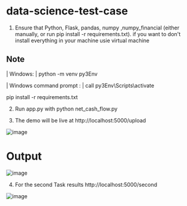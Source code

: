 # data-science-test-case

1. Ensure that Python, Flask, pandas, numpy ,numpy_financial (either manually, or run pip install -r requirements.txt).
  if you want to don't install everything in your machine usie virtual machine 
  
## Note
  
| Windows:   | python -m venv py3Env  

| Windows command prompt : | call py3Env\Scripts\activate

 pip install -r requirements.txt

2. Run app.py with python net_cash_flow.py

3. The demo will be live at http://localhost:5000/upload

![image](https://user-images.githubusercontent.com/77228334/120885504-0b766c80-c5f2-11eb-8128-f24332f9fae3.png)

# Output 

![image](https://user-images.githubusercontent.com/77228334/120885514-21842d00-c5f2-11eb-85f2-7d1cd771fd1c.png)



4. For the second Task results http://localhost:5000/second

![image](https://user-images.githubusercontent.com/77228334/120885533-38c31a80-c5f2-11eb-9d93-04fd87b3a782.png)


